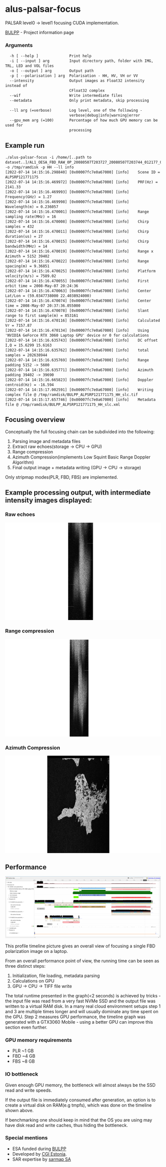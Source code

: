 # alus-palsar-focus

PALSAR level0 -> level1 focusing CUDA implementation.

[BULPP](http://bulpp.eu/) - Project information page

### Arguments
```
  -h [ --help ]              Print help
  -i [ --input ] arg         Input directory path, folder with IMG, TRL, LED and VOL files
  -o [ --output ] arg        Output path
  -p [ --polarisation ] arg  Polarisation - HH, HV, VH or VV
  --intensity                Output images as Float32 intensity instead of 
                             CFloat32 complex
  --wif                      Write intermediate files
  --metadata                 Only print metadata, skip processing

  --ll arg (=verbose)        Log level, one of the following - 
                             verbose|debug|info|warning|error
  --gpu_mem arg (=100)       Percentage of how much GPU memory can be used for 
                             processing
```

## Example run

```
./alus-palsar-focus -i /home/[..path to dataset..]/AL1_OESA_FBD_RAW_0P_20080507T203727_20080507T203744_012177_0613_1170_0001/AL1_OESA_FBD_RAW_0P_20080507T203727_20080507T203744_012177_0613_1170_0001.CEOS/ -o /tmp/ramdisk -p HH --ll info
[2022-07-14 14:15:16.298840] [0x00007fc7e0a67000] [info]    Scene ID = ALPSRP121771175
[2022-07-14 14:15:16.469972] [0x00007fc7e0a67000] [info]    PRF(Hz) = 2141.33
[2022-07-14 14:15:16.469993] [0x00007fc7e0a67000] [info]    Frequency(GHz) = 1.27
[2022-07-14 14:15:16.469998] [0x00007fc7e0a67000] [info]    Wavelength(m) = 0.236057
[2022-07-14 14:15:16.470001] [0x00007fc7e0a67000] [info]    Range sampling rate(MHz) = 16
[2022-07-14 14:15:16.470008] [0x00007fc7e0a67000] [info]    Chirp samples = 432
[2022-07-14 14:15:16.470011] [0x00007fc7e0a67000] [info]    Chirp duration(us) = 27
[2022-07-14 14:15:16.470015] [0x00007fc7e0a67000] [info]    Chirp bandwidth(MHz) = 14
[2022-07-14 14:15:16.470019] [0x00007fc7e0a67000] [info]    Range x Azimuth = 5152 39402
[2022-07-14 14:15:16.470022] [0x00007fc7e0a67000] [info]    Range spacing(m) = 9.36851
[2022-07-14 14:15:16.470025] [0x00007fc7e0a67000] [info]    Platform velocity(m/s) = 7589.02
[2022-07-14 14:15:16.470055] [0x00007fc7e0a67000] [info]    First orbit time = 2008-May-07 20:24:36
[2022-07-14 14:15:16.470063] [0x00007fc7e0a67000] [info]    Center Lat/Lon = (59.0347738000 22.4038924000)
[2022-07-14 14:15:16.470074] [0x00007fc7e0a67000] [info]    Center time = 2008-May-07 20:37:36.055000
[2022-07-14 14:15:16.470078] [0x00007fc7e0a67000] [info]    Slant range to first sample(m) = 853161
[2022-07-14 14:15:16.470116] [0x00007fc7e0a67000] [info]    Calculated Vr = 7157.87
[2022-07-14 14:15:16.470134] [0x00007fc7e0a67000] [info]    Using 'NVIDIA GeForce RTX 3060 Laptop GPU' device nr 0 for calculations
[2022-07-14 14:15:16.635743] [0x00007fc7e0a67000] [info]    DC offset I,Q = 15.6299 15.6163
[2022-07-14 14:15:16.635762] [0x00007fc7e0a67000] [info]    total samples = 202638944
[2022-07-14 14:15:16.635769] [0x00007fc7e0a67000] [info]    Range padding 5152 -> 5600
[2022-07-14 14:15:16.635771] [0x00007fc7e0a67000] [info]    Azimuth padding 39402 -> 39690
[2022-07-14 14:15:16.665823] [0x00007fc7e0a67000] [info]    Doppler centroid(Hz) = -16.594
[2022-07-14 14:15:17.002591] [0x00007fc7e0a67000] [info]    Writing complex file @ /tmp/ramdisk/BULPP_ALPSRP121771175_HH_slc.tif
[2022-07-14 14:15:17.657746] [0x00007fc7e0a67000] [info]    Metadata file @ /tmp/ramdisk/BULPP_ALPSRP121771175_HH_slc.xml

```


## Focusing overview

Conceptually the full focusing chain can be subdivided into the following:

1) Parsing image and metadata files
2) Extract raw echoes(storage -> CPU -> GPU)
3) Range compression
4) Azimuth Compression(implements Low Squint Basic Range Doppler Algorithm)
5) Final output image + metadata writing (GPU -> CPU -> storage)

Only stripmap modes(PLR, FBD, FBS) are implemented.

## Example processing output, with intermediate intensity images displayed:

### Raw echoes
![raw echoes](docs/raw.png)
### Range compression
![range compressed](docs/rc.png)
### Azimuth Compression
![azimuth compressed](docs/az.png)

## Performance
![profiler](docs/nsys_timeline.png)

This profile timeline picture gives an overall view of focusing a single FBD polarization image on a laptop.

From an overall performance point of view, the running time can be seen as three distinct steps:

1) Initialization, file loading, metadata parsing
2) Calculations on GPU
3) GPU -> CPU -> TIFF file write

The total runtime presented in the graph(<2 seconds) is achieved by tricks - the input file was read from a very fast NVMe SSD and the output file was written to a virtual RAM disk. In a many real cloud environment setups step 1 and 3 are multiple times longer and will usually dominate any time spent on the GPU. Step 2 measures GPU performance, the timeline graph was generated with a GTX3060 Mobile - using a better GPU can improve this section even further.

### GPU memory requirements

* PLR ~1 GB
* FBD ~4 GB
* FBS ~8 GB

### IO bottleneck

Given enough GPU memory, the bottleneck will almost always be the SSD read and write speeds.

If the output file is immediately consumed after generation, an option is to create a virtual disk on RAM(e.g tmpfs), which was done on the timeline shown above.

If benchmarking one should keep in mind that the OS you are using may have disk read and write caches, thus hiding the bottleneck.

### Special mentions
* ESA funded during [BULPP](http://bulpp.eu/)
* Developed by [CGI Estonia](https://www.cgi.com/ee/et).
* SAR expertise by [sarmap SA](https://www.sarmap.ch/)
